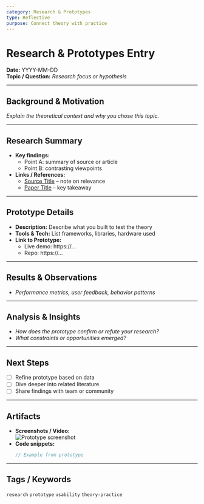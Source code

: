 ```yaml
---
category: Research & Prototypes
type: Reflective
purpose: Connect theory with practice
---
```


# Research & Prototypes Entry

**Date:** YYYY-MM-DD  
**Topic / Question:** _Research focus or hypothesis_

---

## Background & Motivation
_Explain the theoretical context and why you chose this topic._

---

## Research Summary
- **Key findings:**  
  - Point A: summary of source or article  
  - Point B: contrasting viewpoints  
- **Links / References:**  
  - [Source Title](https://example.com) – note on relevance  
  - [Paper Title](https://example.org) – key takeaway

---

## Prototype Details
- **Description:** Describe what you built to test the theory  
- **Tools & Tech:** List frameworks, libraries, hardware used  
- **Link to Prototype:**  
  - Live demo: https://…  
  - Repo: https://…

---

## Results & Observations
- _Performance metrics, user feedback, behavior patterns_

---

## Analysis & Insights
- _How does the prototype confirm or refute your research?_  
- _What constraints or opportunities emerged?_

---

## Next Steps
- [ ] Refine prototype based on data  
- [ ] Dive deeper into related literature  
- [ ] Share findings with team or community

---

## Artifacts
- **Screenshots / Video:**  
  ![Prototype screenshot](path/to/image.png)  
- **Code snippets:**  
  ```js
  // Example from prototype
  ```

---

## Tags / Keywords
`research` `prototype` `usability` `theory-practice`
